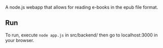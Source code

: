 A node.js webapp that allows for reading e-books in the epub file format.

## Run
To run, execute ```node app.js``` in src/backend/ then go to localhost:3000 in your browser.
